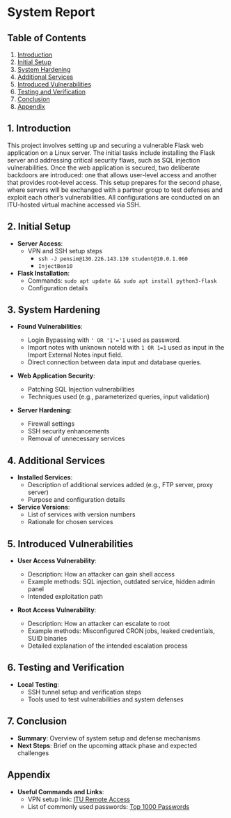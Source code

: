 # System Report

## Table of Contents
  1. [Introduction](#1-introduction)
  2. [Initial Setup](#2-initial-setup)
  3. [System Hardening](#3-system-hardening)
  4. [Additional Services](#4-additional-services)
  5. [Introduced Vulnerabilities](#5-introduced-vulnerabilities)
  6. [Testing and Verification](#6-testing-and-verification)
  7. [Conclusion](#7-conclusion)
  8. [Appendix](#appendix)

## 1. Introduction
This project involves setting up and securing a vulnerable Flask web application on a Linux server. The initial tasks include installing the Flask server and addressing critical security flaws, such as SQL injection vulnerabilities. Once the web application is secured, two deliberate backdoors are introduced: one that allows user-level access and another that provides root-level access. This setup prepares for the second phase, where servers will be exchanged with a partner group to test defenses and exploit each other’s vulnerabilities. All configurations are conducted on an ITU-hosted virtual machine accessed via SSH.


## 2. Initial Setup
- **Server Access**: 
  - VPN and SSH setup steps
    - `ssh -J pensim@130.226.143.130 student@10.0.1.060`
    - `InjectBen10`
- **Flask Installation**:
  - Commands: `sudo apt update && sudo apt install python3-flask`
  - Configuration details



## 3. System Hardening
- **Found Vulnerabilities**:
  - Login Bypassing with `' OR '1'='1` used as password.
  - Import notes with unknown noteId with `1 OR 1=1` used as input in the Import External Notes input field.
  - Direct connection between data input and database queries. 

- **Web Application Security**:
  - Patching SQL Injection vulnerabilities
  - Techniques used (e.g., parameterized queries, input validation)

- **Server Hardening**:
  - Firewall settings
  - SSH security enhancements
  - Removal of unnecessary services


## 4. Additional Services
- **Installed Services**:
  - Description of additional services added (e.g., FTP server, proxy server)
  - Purpose and configuration details
- **Service Versions**:
  - List of services with version numbers
  - Rationale for chosen services


## 5. Introduced Vulnerabilities
- **User Access Vulnerability**:
  - Description: How an attacker can gain shell access
  - Example methods: SQL injection, outdated service, hidden admin panel
  - Intended exploitation path

- **Root Access Vulnerability**:
  - Description: How an attacker can escalate to root
  - Example methods: Misconfigured CRON jobs, leaked credentials, SUID binaries
  - Detailed explanation of the intended escalation process


## 6. Testing and Verification
- **Local Testing**: 
  - SSH tunnel setup and verification steps
  - Tools used to test vulnerabilities and system defenses


## 7. Conclusion
- **Summary**: Overview of system setup and defense mechanisms
- **Next Steps**: Brief on the upcoming attack phase and expected challenges


## Appendix
- **Useful Commands and Links**:
  - VPN setup link: [ITU Remote Access](https://itustudent.itu.dk/campus-life/it-services/remote-access)
  - List of commonly used passwords: [Top 1000 Passwords](https://github.com/danielmiessler/SecLists/blob/master/Passwords/Common-Credentials/10-million-password-list-top-1000.txt)

